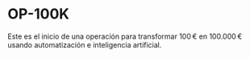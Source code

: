 # OP-100K

Este es el inicio de una operación para transformar 100 € en 100.000 € usando automatización e inteligencia artificial.
